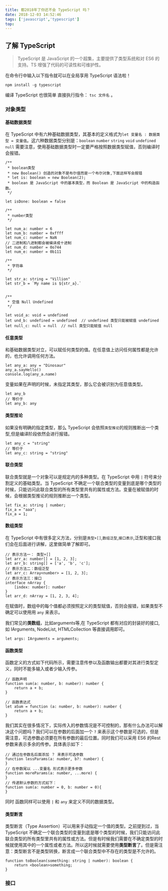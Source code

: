 ```yaml
---
title: 都2018年了你还不会 TypeScript 吗？
date: 2018-12-03 14:52:46
tags: ['javascript','typescript']
top:
---
```

## 了解 TypeScript
>TypeScript 是 JavaScript 的一个超集，主要提供了类型系统和对 ES6 的支持。TS 增强了代码的可读性和可维护性。

在命令行中输入以下指令就可以在全局享用 TypeScript 语法啦！

```
npm install -g typescript
```

编译 TypeScript 也很简单 直接执行指令： `tsc 文件名` 。

### 对象类型
#### 基础数据类型
在 TypeScript 中有六种基础数据类型，其基本的定义格式为`let 变量名 : 数据类型 = 变量值`。这六种数据类型分别是：`boolean` `number` `string` `void` `undefined` `null`  需要注意，使用基础数据类型时一定要严格按照数据类型赋值，否则编译时会报错。

```
/**
 * boolean类型
 * new Boolean() 创造的对象不是布尔值而是一个布尔对象,下面这样写会报错
 * let is: boolean = new Boolean(2);  
 * boolean 是 JavaScript 中的基本类型，而 Boolean 是 JavaScript 中的构造函数。
 */

let isDone: boolean = false

/**
 * number类型
 */

let num_a: number = 6
let num_b: number = 0xffff
let num_c: number = NaN
// 二进制和八进制都会被编译成十进制
let num_d: number = 0o744
let num_e: number = 0b111

/**
 * 字符串
 */

let str_a: string = "Villion"
let str_b = `My name is ${str_a}.`


/**
 * 空值 Null Undefined
 */

let void_a: void = undefined
let und_b: undefined = undefined  // undefined 类型只能被赋值 undefined 
let null_c: null = null  // null 类型只能赋值 null 
```

#### 任意类型
和基础数据类型对立，可以赋任何类型的值。在任意值上访问任何属性都是允许的，也允许调用任何方法。
```
let any_a: any = "Dinosaur"
any_a.sayHello()
console.log(any_a.name)
```

变量如果在声明的时候，未指定其类型，那么它会被识别为任意值类型。
```
let any_b
// 等价于
let any_b: any
```
#### 类型推论
如果没有明确的指定类型，那么 TypeScript 会依照`类型推论`的规则推断出一个类型,但是编译阶段依然会进行报错。
```
let any_c = "string"
// 等价于
let any_c: string = "string"
```

#### 联合类型
联合类型就是一个对象可以是规定内的多种类型。在 TypeScript 中用 `|` 符号来分割定义的基础类型。当 TypeScript 不确定一个联合类型的变量到底是哪个类型的时候，只能访问此联合类型的所有类型里共有的属性或方法。变量在被赋值的时候，会根据类型推论的规则推断出一个类型。
```
let fix_a: string | number;
fix_a = "aaa";
fix_a = 1;
```

#### 数组类型 
在 TypeScript 中有很多定义方法，分别是`类型+[]`,`数组泛型`,`接口表示`,泛型和接口我们会在后面进行讲解，这里做简单了解即可。
```
// 表示方法一： 类型+[]
let arr_a: number[] = [1, 2, 3];
let arr_b: string[] = ['a', 'b', 'c'];
// 表示方法二：数组泛型
let arr_c: Array<number> = [1, 2, 3];
// 表示方法三：接口
interface nArray {
    [index: number]: number
}
let arr_d: nArray = [1, 2, 3, 4];
```
在赋值时，数组中的每个值都必须按照定义的类型赋值，否则会报错，如果类型不确定可以使用用 `any` 来表示。

我们常见的**类数组**，比如arguments等,在 TypeScript 都有对应的封装好的接口,如 IArguments, NodeList, HTMLCollection 等直接调用即可。
```
let args: IArguments = arguments;
```

#### 函数类型
函数定义的方式如下代码所示，需要注意传参以及函数输出都要对其进行类型定义，同时不能多输入或者少输入传参。
```
// 函数声明
function sum(a: number, b: number): number {
    return a + b;
}

// 函数表达式
let aSum = function (a: number, b: number): number {
    return a + b;
}
```

我们其实在很多情况下，实际传入的参数情况是不可控制的，那有什么办法可以解决这个问题吗？我们可以在参数的后面加一个 `?` 来表示这个参数是可选的，但是需注意，可选参数必须要在所有参数的最后位置。同时我们可以采用 ES6 的Rest参数来表示多余的传参。具体表示如下：
```
// 通过在参数名后面添加 ？ 来表示可选参数
function lessParams(a: number, b?: number) {
}
// 在参数尾以 ...变量名 形式表示更多参数
function moreParams(a: number, ...more) {
}
// 传递默认参数的方式如下：
function sum(a: number = 0, b: number = 0){
}
```
同时 函数同样可以使用 `|` 和 `any` 来定义不同的数据类型。

#### 类型断言
类型断言（Type Assertion）可以用来手动指定一个值的类型。之前提到过，当 TypeScript 不确定一个联合类型的变量到底是哪个类型的时候，我们只能访问此联合类型的所有类型里共有的属性或方法。但是有时候我们需要在不确定类型的时候就使用其中的一个属性或者方法。所以这时候就需要使用**类型断言**了。但是需注意：类型断言不是类型转换，断言成一个联合类型中不存在的类型是不允许的。
```
function toBoolean(something: string | number): boolean {
    return <boolean>something;
}
```


### 接口
